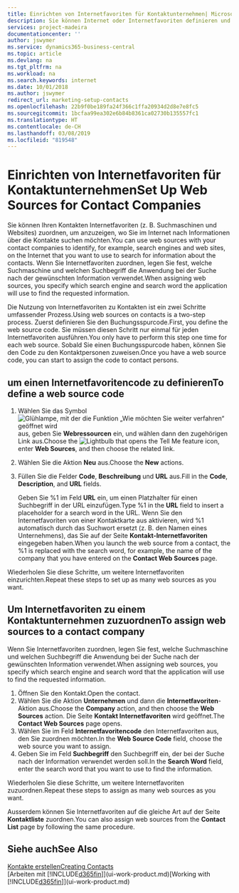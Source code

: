 ```yaml
---
title: Einrichten von Internetfavoriten für Kontaktunternehmen| Microsoft Docs
description: Sie können Internet oder Internetfavoriten definieren und diese einem Kontaktunternehmen zuordnen, die Ihnen helfen, zu identifizieren, wie Sie nach Informationen über die Kontakte suchen möchten.
services: project-madeira
documentationcenter: ''
author: jswymer
ms.service: dynamics365-business-central
ms.topic: article
ms.devlang: na
ms.tgt_pltfrm: na
ms.workload: na
ms.search.keywords: internet
ms.date: 10/01/2018
ms.author: jswymer
redirect_url: marketing-setup-contacts
ms.openlocfilehash: 22b9f0be189fa24f366c1ffa20934d2d8e7e8fc5
ms.sourcegitcommit: 1bcfaa99ea302e6b84b8361ca02730b135557fc1
ms.translationtype: HT
ms.contentlocale: de-CH
ms.lasthandoff: 03/08/2019
ms.locfileid: "819548"
---
```

# <a name="set-up-web-sources-for-contact-companies"></a><span data-ttu-id="358dc-103">Einrichten von Internetfavoriten für Kontaktunternehmen</span><span class="sxs-lookup"><span data-stu-id="358dc-103">Set Up Web Sources for Contact Companies</span></span>
<span data-ttu-id="358dc-104">Sie können Ihren Kontakten Internetfavoriten (z. B. Suchmaschinen und Websites) zuordnen, um anzuzeigen, wo Sie im Internet nach Informationen über die Kontakte suchen möchten.</span><span class="sxs-lookup"><span data-stu-id="358dc-104">You can use web sources with your contact companies to identify, for example, search engines and web sites, on the Internet that you want to use to search for information about the contacts.</span></span> <span data-ttu-id="358dc-105">Wenn Sie Internetfavoriten zuordnen, legen Sie fest, welche Suchmaschine und welchen Suchbegriff die Anwendung bei der Suche nach der gewünschten Information verwendet.</span><span class="sxs-lookup"><span data-stu-id="358dc-105">When assigning web sources, you specify which search engine and search word the application will use to find the requested information.</span></span>

<span data-ttu-id="358dc-106">Die Nutzung von Internetfavoriten zu Kontakten ist ein zwei Schritte umfassender Prozess.</span><span class="sxs-lookup"><span data-stu-id="358dc-106">Using web sources on contacts is a two-step process.</span></span> <span data-ttu-id="358dc-107">Zuerst definieren Sie den Buchungsspurcode.</span><span class="sxs-lookup"><span data-stu-id="358dc-107">First, you define the web source code.</span></span> <span data-ttu-id="358dc-108">Sie müssen diesen Schritt nur einmal für jeden Internetfavoriten ausführen.</span><span class="sxs-lookup"><span data-stu-id="358dc-108">You only have to perform this step one time for each web source.</span></span> <span data-ttu-id="358dc-109">Sobald Sie einen Buchungsspurcode haben, können Sie den Code zu den Kontaktpersonen zuweisen.</span><span class="sxs-lookup"><span data-stu-id="358dc-109">Once you have a web source code, you can start to assign the code to contact persons.</span></span>

## <a name="to-define-a-web-source-code"></a><span data-ttu-id="358dc-110">um einen Internetfavoritencode zu definieren</span><span class="sxs-lookup"><span data-stu-id="358dc-110">To define a web source code</span></span>
1. <span data-ttu-id="358dc-111">Wählen Sie das Symbol ![Glühlampe, mit der die Funktion „Wie möchten Sie weiter verfahren“ geöffnet wird](media/ui-search/search_small.png "Wie möchten Sie weiter verfahren?") aus, geben Sie **Webressourcen** ein, und wählen dann den zugehörigen Link aus.</span><span class="sxs-lookup"><span data-stu-id="358dc-111">Choose the ![Lightbulb that opens the Tell Me feature](media/ui-search/search_small.png "Tell me what you want to do") icon, enter **Web Sources**, and then choose the related link.</span></span>
2. <span data-ttu-id="358dc-112">Wählen Sie die Aktion **Neu** aus.</span><span class="sxs-lookup"><span data-stu-id="358dc-112">Choose the **New** actions.</span></span>
3. <span data-ttu-id="358dc-113">Füllen Sie die Felder **Code**, **Beschreibung** und **URL** aus.</span><span class="sxs-lookup"><span data-stu-id="358dc-113">Fill in the **Code**, **Description**, and **URL** fields.</span></span>

    <span data-ttu-id="358dc-114">Geben Sie %1 im Feld **URL** ein, um einen Platzhalter für einen Suchbegriff in der URL einzufügen.</span><span class="sxs-lookup"><span data-stu-id="358dc-114">Type %1 in the **URL** field to insert a placeholder for a search word in the URL.</span></span> <span data-ttu-id="358dc-115">Wenn Sie den Internetfavoriten von einer Kontaktkarte aus aktivieren, wird %1 automatisch durch das Suchwort ersetzt (z. B. den Namen eines Unternehmens), das Sie auf der Seite **Kontakt-Internetfavoriten** eingegeben haben.</span><span class="sxs-lookup"><span data-stu-id="358dc-115">When you launch the web source from a contact, the %1 is replaced with the search word, for example, the name of the company that you have entered on the **Contact Web Sources** page.</span></span>

<span data-ttu-id="358dc-116">Wiederholen Sie diese Schritte, um weitere Internetfavoriten einzurichten.</span><span class="sxs-lookup"><span data-stu-id="358dc-116">Repeat these steps to set up as many web sources as you want.</span></span>

## <a name="to-assign-web-sources-to-a-contact-company"></a><span data-ttu-id="358dc-117">Um Internetfavoriten zu einem Kontaktunternehmen zuzuordnen</span><span class="sxs-lookup"><span data-stu-id="358dc-117">To assign web sources to a contact company</span></span>
<span data-ttu-id="358dc-118">Wenn Sie Internetfavoriten zuordnen, legen Sie fest, welche Suchmaschine und welchen Suchbegriff die Anwendung bei der Suche nach der gewünschten Information verwendet.</span><span class="sxs-lookup"><span data-stu-id="358dc-118">When assigning web sources, you specify which search engine and search word that the application will use to find the requested information.</span></span>

1. <span data-ttu-id="358dc-119">Öffnen Sie den Kontakt.</span><span class="sxs-lookup"><span data-stu-id="358dc-119">Open the contact.</span></span>
2. <span data-ttu-id="358dc-120">Wählen Sie die Aktion **Unternehmen** und dann die **Internetfavoriten**-Aktion aus.</span><span class="sxs-lookup"><span data-stu-id="358dc-120">Choose the **Company** action, and then choose the **Web Sources** action.</span></span> <span data-ttu-id="358dc-121">Die Seite **Kontakt Internetfavoriten** wird geöffnet.</span><span class="sxs-lookup"><span data-stu-id="358dc-121">The **Contact Web Sources** page opens.</span></span>
3. <span data-ttu-id="358dc-122">Wählen Sie im Feld **Internetfavoritencode** den Internetfavoriten aus, den Sie zuordnen möchten.</span><span class="sxs-lookup"><span data-stu-id="358dc-122">In the **Web Source Code** field, choose the web source you want to assign.</span></span>
4. <span data-ttu-id="358dc-123">Geben Sie im Feld **Suchbegriff** den Suchbegriff ein, der bei der Suche nach der Information verwendet werden soll.</span><span class="sxs-lookup"><span data-stu-id="358dc-123">In the **Search Word** field, enter the search word that you want to use to find the information.</span></span>

<span data-ttu-id="358dc-124">Wiederholen Sie diese Schritte, um weitere Internetfavoriten zuzuordnen.</span><span class="sxs-lookup"><span data-stu-id="358dc-124">Repeat these steps to assign as many web sources as you want.</span></span>

<span data-ttu-id="358dc-125">Ausserdem können Sie Internetfavoriten auf die gleiche Art auf der Seite **Kontaktliste** zuordnen.</span><span class="sxs-lookup"><span data-stu-id="358dc-125">You can also assign web sources from the **Contact List** page by following the same procedure.</span></span>

## <a name="see-also"></a><span data-ttu-id="358dc-126">Siehe auch</span><span class="sxs-lookup"><span data-stu-id="358dc-126">See Also</span></span>
[<span data-ttu-id="358dc-127">Kontakte erstellen</span><span class="sxs-lookup"><span data-stu-id="358dc-127">Creating Contacts</span></span>](marketing-create-contact-companies.md)  
<span data-ttu-id="358dc-128">[Arbeiten mit [!INCLUDE[d365fin](includes/d365fin_md.md)]](ui-work-product.md)</span><span class="sxs-lookup"><span data-stu-id="358dc-128">[Working with [!INCLUDE[d365fin](includes/d365fin_md.md)]](ui-work-product.md)</span></span>
